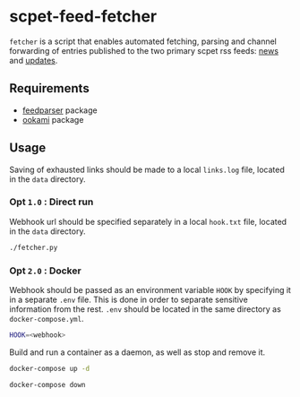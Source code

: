 # scpet-feed-fetcher
`fetcher` is a script that enables automated fetching, parsing and channel forwarding of entries published to the two primary scpet rss feeds: [news](https://vss.scpet.si/vss/rss.php?sec=news) and [updates](https://vss.scpet.si/vss/rss.php?sec=obvestila).

## Requirements
- [feedparser](https://github.com/kurtmckee/feedparser) package
- [ookami](https://github.com/tainn/ookami) package

## Usage
Saving of exhausted links should be made to a local `links.log` file, located in the `data` directory.

### Opt `1.0` : Direct run
Webhook url should be specified separately in a local `hook.txt` file, located in the `data` directory.

```sh
./fetcher.py
```

### Opt `2.0` : Docker
Webhook should be passed as an environment variable `HOOK` by specifying it in a separate `.env` file. This is done in order to separate sensitive information from the rest. `.env` should be located in the same directory as `docker-compose.yml`.

```sh
HOOK=<webhook>
```

Build and run a container as a daemon, as well as stop and remove it.
```sh
docker-compose up -d

docker-compose down
```
